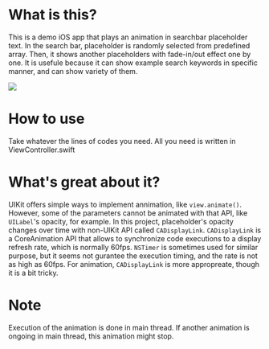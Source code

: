 # What is this?

This is a demo iOS app that plays an animation in searchbar placeholder text.
In the search bar, placeholder is randomly selected from predefined array. Then, it shows another placeholders with fade-in/out effect one by one.
It is usefule because it can show example search keywords in specific manner, and can show variety of them. 

<img src="https://storage.googleapis.com/zenn-user-upload/p0cmkr5i4ds78ywdl22ey0w08fqg">

# How to use

Take whatever the lines of codes you need.
All you need is written in ViewController.swift

# What's great about it?
UIKit offers simple ways to implement annimation, like `view.animate()`.
However, some of the parameters cannot be animated with that API, like `UILabel`'s opacity, for example.
In this project, placeholder's opacity changes over time with non-UIKit API called `CADisplayLink`.
`CADisplayLink` is a CoreAnimation API that allows to synchronize code executions to a display refresh rate, which is normally 60fps.
`NSTimer` is sometimes used for similar purpose, but it seems not gurantee the execution timing, and the rate is not as high as 60fps.
For animation, `CADisplayLink` is more appropreate, though it is a bit tricky. 

# Note
Execution of the animation is done in main thread. If another animation is ongoing in main thread, this animation might stop.
